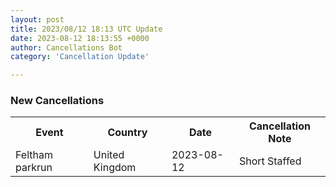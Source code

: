 ```yaml
---
layout: post
title: 2023/08/12 18:13 UTC Update
date: 2023-08-12 18:13:55 +0000
author: Cancellations Bot
category: 'Cancellation Update'

---
```


<h3>New Cancellations</h3>
<div class='hscrollable'>
<table style='width: 100%'>
    <tr>
        <th>Event</th>
        <th>Country</th>
        <th>Date</th>
        <th>Cancellation Note</th>
    </tr>
    <tr>
        <td>Feltham parkrun</td>
        <td>United Kingdom</td>
        <td>2023-08-12</td>
        <td>Short Staffed</td>
    </tr>
</table>
</div>
